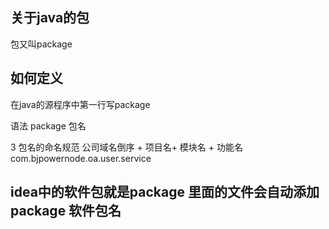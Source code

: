 ## 关于java的包
包又叫package

## 如何定义
在java的源程序中第一行写package

语法
package 包名

3 包名的命名规范
公司域名倒序 + 项目名+ 模块名 + 功能名
com.bjpowernode.oa.user.service

## idea中的软件包就是package 里面的文件会自动添加 package 软件包名